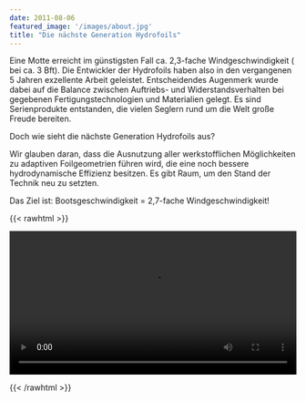 ```yaml
---
date: 2011-08-06
featured_image: '/images/about.jpg'
title: "Die nächste Generation Hydrofoils"
---
```

Eine Motte erreicht im günstigsten Fall ca. 2,3-fache Windgeschwindigkeit ( bei ca. 3 Bft). Die Entwickler der Hydrofoils haben also in den vergangenen 5 Jahren exzellente Arbeit geleistet. Entscheidendes Augenmerk wurde dabei auf die Balance zwischen Auftriebs- und Widerstandsverhalten bei gegebenen Fertigungstechnologien und Materialien gelegt. Es sind Serienprodukte entstanden, die vielen Seglern rund um die Welt große Freude bereiten.

Doch wie sieht die nächste Generation Hydrofoils aus?

Wir glauben daran, dass die Ausnutzung aller werkstofflichen Möglichkeiten zu adaptiven Foilgeometrien führen wird, die eine  noch bessere hydrodynamische Effizienz besitzen. Es gibt Raum, um den Stand der Technik neu zu setzten.

Das Ziel ist: Bootsgeschwindigkeit = 2,7-fache Windgeschwindigkeit!

{{< rawhtml >}} 

<video width=100% controls>
    <source src="/videos/a.webm" type="video/webm">
    Your browser does not support the video tag.  
</video>

{{< /rawhtml >}}




